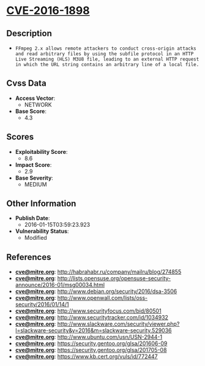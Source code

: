 
# [CVE-2016-1898](http://habrahabr.ru/company/mailru/blog/274855)

## Description

- `FFmpeg 2.x allows remote attackers to conduct cross-origin attacks and read arbitrary files by using the subfile protocol in an HTTP Live Streaming (HLS) M3U8 file, leading to an external HTTP request in which the URL string contains an arbitrary line of a local file.`

## Cvss Data

- **Access Vector**:
  - NETWORK
- **Base Score**:
  - 4.3

## Scores

- **Exploitability Score**:
  - 8.6
- **Impact Score**:
  - 2.9
- **Base Severity**:
  - MEDIUM

## Other Information

- **Publish Date**:
  - 2016-01-15T03:59:23.923
- **Vulnerability Status**:
  - Modified

## References

- **cve@mitre.org**: http://habrahabr.ru/company/mailru/blog/274855
- **cve@mitre.org**: http://lists.opensuse.org/opensuse-security-announce/2016-01/msg00034.html
- **cve@mitre.org**: http://www.debian.org/security/2016/dsa-3506
- **cve@mitre.org**: http://www.openwall.com/lists/oss-security/2016/01/14/1
- **cve@mitre.org**: http://www.securityfocus.com/bid/80501
- **cve@mitre.org**: http://www.securitytracker.com/id/1034932
- **cve@mitre.org**: http://www.slackware.com/security/viewer.php?l=slackware-security&y=2016&m=slackware-security.529036
- **cve@mitre.org**: http://www.ubuntu.com/usn/USN-2944-1
- **cve@mitre.org**: https://security.gentoo.org/glsa/201606-09
- **cve@mitre.org**: https://security.gentoo.org/glsa/201705-08
- **cve@mitre.org**: https://www.kb.cert.org/vuls/id/772447
